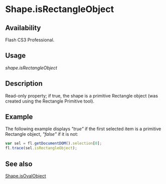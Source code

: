 # Shape.isRectangleObject

## Availability

Flash CS3 Professional.

## Usage

*shape.isRectangleObject*

## Description

Read-only property; if true, the shape is a primitive Rectangle object (was created using the Rectangle Primitive tool).

## Example

The following example displays *"true"* if the first selected item is a primitive Rectangle object, *"false"* if it is not:

```javascript
var sel = fl.getDocumentDOM().selection[0];
fl.trace(sel.isRectangleObject);
```

## See also

[Shape.isOvalObject](../Shape_object/Shape9.md)
